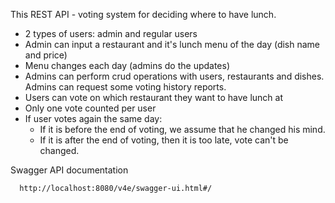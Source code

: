 This REST API - voting system for deciding where to have lunch.
* 2 types of users: admin and regular users
* Admin can input a restaurant and it's lunch menu of the day (dish name and price)
* Menu changes each day (admins do the updates)
* Admins can perform crud operations with users, restaurants and dishes. Admins can request some voting history reports.
* Users can vote on which restaurant they want to have lunch at
* Only one vote counted per user
* If user votes again the same day:
    - If it is before the end of voting, we assume that he changed his mind.
    - If it is after the end of voting, then it is too late, vote can't be changed.
    
Swagger API documentation

      http://localhost:8080/v4e/swagger-ui.html#/